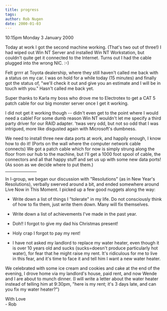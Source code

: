 ```yaml
---
title: progress
tags: 
author: Rob Nugen
date: 2000-01-03
---
```


<title>2 / cable / resolutions</title>
<p class=date>10:15pm Monday 3 January 2000</p>

<p>Today at work I got the second machine working. (That's two out of
three!) I had wiped out Win NT Server and installed Win NT Workstation,
but couldn't quite get it connected to the Internet.  Turns out I had
the cable plugged into the wrong NIC.  :-)

<p>Felt grrrr at Toyota dealership, where they still haven't called me
back with a status on my car.  I was on hold for a while today (15
minutes) and finally got the status of, "we'll check it out and give you
an estimate and I will be in touch with you."  Hasn't called me back
yet.

<p>Super thanks to Karla my boss who drove me to Electrotex to get a CAT
5 patch cable for our big monster server once I get it working.

<p>I did not get it working though -- didn't even get to the point where
I would need a cable!  For some dumb reason Win NT wouldn't let me
specify a third party driver for our RAID adapter.  'twas very odd, but
not so odd that I was intrigued, more like disgusted again with
Microsoft's dumbness.

<p>We need to install three new data ports at work, and happily enough,
I know how to do it!  (Ports on the wall where the computer network
cable connects) We got a patch cable which for now is simply strung
along the floor from our hub to the machine, but I'll get a 1000 foot
spool of cable, the connectors and all that happy stuff and set us up
with some new data ports!   (As soon as we decide where to put them.)

<p><hr align=left width="20%">

<p>In I-group, we began our discussion with "Resolutions" (as in New
Year's Resolutions), verbally swerved around a bit, and ended somewhere
around Live Now in This Moment.  I picked up a few good nuggets along
the way:

<ul>
<p><li>Write down a list of things I "tolerate" in my life. Do not
consciously think of how to fix them, just write them down.  Many will
fix themselves.

<p><li>Write down a list of achievements I've made in the past year.

<p><li>Doh!! I forgot to give my dad his Christmas present!

<p><li>Holy crap I forgot to pay my rent!

<p><li>I have not asked my landlord to replace my water heater, even though it is over 10 years old and sucks (sucks=doesn't produce particularly hot water), for fear that he might raise my rent.  It's ridiculous for me to live in this fear, and it's time to face it and tell him I want a new water heater.
</ul>

<p>We celebrated with some ice cream and cookies and cake at the end of
the evening, I drove home via my landlord's house, paid rent, and now
Wende and I are about to munch dinner.  (I will write a letter about the water heater instead of telling him at 9:30pm, "here is my rent; it's 3 days late, and can you fix my water heater?")

<p>With Love
<br>- Rob

